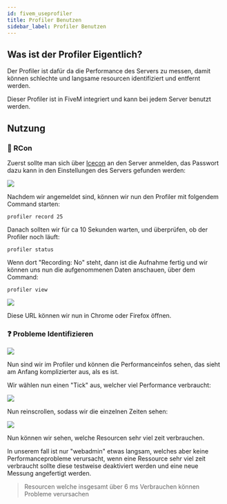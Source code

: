 ```yaml
---
id: fivem_useprofiler
title: Profiler Benutzen
sidebar_label: Profiler Benutzen
---
```


## Was ist der Profiler Eigentlich?

Der Profiler ist dafür da die Performance des Servers zu messen, damit können schlechte und langsame resourcen identifiziert und entfernt werden.

Dieser Profiler ist in FiveM integriert und kann bei jedem Server benutzt werden.

## Nutzung


### 🔑 RCon

Zuerst sollte man sich über [Icecon](https://github.com/icedream/icecon/releases) an den Server anmelden, das Passwort dazu kann in den Einstellungen des Servers gefunden werden:

![](https://screensaver01.zap-hosting.com/index.php/s/YkH4JRrCTx8GD6P/preview)

Nachdem wir angemeldet sind, können wir nun den Profiler mit folgendem Command starten:

```
profiler record 25
```

Danach sollten wir für ca 10 Sekunden warten, und überprüfen, ob der Profiler noch läuft:

```
profiler status
```

Wenn dort "Recording: No" steht, dann ist die Aufnahme fertig und wir können uns nun die aufgenommenen Daten anschauen, über dem Command:

```
profiler view
```

![](https://screensaver01.zap-hosting.com/index.php/s/FRgiSsiYeoQ5EER/preview)

Diese URL können wir nun in Chrome oder Firefox öffnen.


### ❓ Probleme Identifizieren

![](https://screensaver01.zap-hosting.com/index.php/s/ksymeAb62DtY4Kg/preview)

Nun sind wir im Profiler und können die Performanceinfos sehen, das sieht am Anfang komplizierter aus, als es ist.

Wir wählen nun einen "Tick" aus, welcher viel Performance verbraucht:

![](https://screensaver01.zap-hosting.com/index.php/s/gPaQ2LwowKtN8W6/preview)

Nun reinscrollen, sodass wir die einzelnen Zeiten sehen:

![](https://screensaver01.zap-hosting.com/index.php/s/7bYbwFkwdKFJRbB/preview)

Nun können wir sehen, welche Resourcen sehr viel zeit verbrauchen.

In unserem fall ist nur "webadmin" etwas langsam, welches aber keine Performanceprobleme verursacht, wenn eine Ressource sehr viel zeit verbraucht sollte diese testweise deaktiviert werden und eine neue Messung angefertigt werden.


> Resourcen welche insgesamt über 6 ms Verbrauchen können Probleme verursachen

